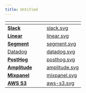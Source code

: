 ```yaml
---
title: Untitled
---
```


<table data-view="cards" data-full-width="true"><thead><tr><th></th><th></th><th></th><th data-hidden data-card-cover data-type="files"></th></tr></thead><tbody><tr><td><a href="../../integrations/slack.md"><strong>Slack</strong></a></td><td></td><td></td><td><a href="../assets/slack.svg">slack.svg</a></td></tr><tr><td><a href="../../integrations/linear.md"><strong>Linear</strong></a></td><td></td><td></td><td><a href="../assets/linear.svg">linear.svg</a></td></tr><tr><td><a href="../../integrations/segment.md"><strong>Segment</strong></a></td><td></td><td></td><td><a href="../assets/segment.svg">segment.svg</a></td></tr><tr><td><a href="../../integrations/datadog.md">Datadog</a></td><td></td><td></td><td><a href="../assets/datadog.svg">datadog.svg</a></td></tr><tr><td><a href="../../integrations/posthog.md"><strong>PostHog</strong></a></td><td></td><td></td><td><a href="../assets/posthog.svg">posthog.svg</a></td></tr><tr><td><a href="../../integrations/amplitude.md"><strong>Amplitude</strong></a></td><td></td><td></td><td><a href="../assets/amplitude.svg">amplitude.svg</a></td></tr><tr><td><a href="../../integrations/mixpanel.md"><strong>Mixpanel</strong></a></td><td></td><td></td><td><a href="../assets/mixpanel.svg">mixpanel.svg</a></td></tr><tr><td><a href="../../integrations/aws-s3.md"><strong>AWS S3</strong></a></td><td></td><td></td><td><a href="../assets/aws-s3.svg">aws-s3.svg</a></td></tr></tbody></table>
